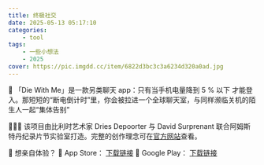 ```yaml
---
title: 终极社交
date: 2025-05-13 05:17:10
categories: 
    - tool
tags: 
    - 一些小想法
    - 2025
cover: https://pic.imgdd.cc/item/6822d3bc3c3a6234d320a0ad.jpg
---
```



🪫 「Die With Me」是一款另类聊天 app：只有当手机电量降到 5 % 以下 才能登入。那短短的“断电倒计时”里，你会被拉进一个全球聊天室，与同样濒临关机的陌生人一起“集体告别”

🧑🏽‍🎨 该项目由比利时艺术家 Dries Depoorter 与 David Surprenant 联合阿姆斯特丹纪录片节实验室打造。完整的创作理念可在[官方网站](https://diewithme.online/)查看。

📱 想亲自体验？
🔸 App Store： [下载链接](https://apps.apple.com/us/app/die-with-me/id1317265106)
🔸 Google Play： [下载链接](https://play.google.com/store/apps/details?id=die.diewithme&hl=en_US)


